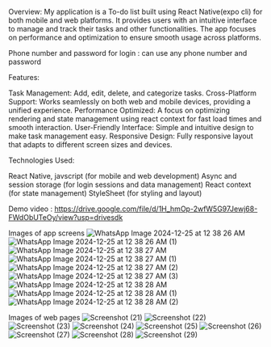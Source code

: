 Overview: My application is a To-do list built using React Native(expo cli) for both mobile and web platforms. It provides users with an intuitive interface to manage and track their tasks and other functionalities. The app focuses on performance and optimization to ensure smooth usage across platforms.

Phone number and password for login : can use any phone number and password

Features:

Task Management: Add, edit, delete, and categorize tasks.
Cross-Platform Support: Works seamlessly on both web and mobile devices, providing a unified experience.
Performance Optimized: A focus on optimizing rendering and state management using react context for fast load times and smooth interaction.
User-Friendly Interface: Simple and intuitive design to make task management easy.
Responsive Design: Fully responsive layout that adapts to different screen sizes and devices.

Technologies Used:

React Native, javscript (for mobile and web development)
Async and session storage (for login sessions and data management)
React context (for state management)
StyleSheet (for styling and layout)

Demo video : https://drive.google.com/file/d/1H_hmOp-2wfW5G97Jewj68-FWdObUTeOy/view?usp=drivesdk

Images of app screens
![WhatsApp Image 2024-12-25 at 12 38 26 AM](https://github.com/user-attachments/assets/da179a1b-03a3-45e9-9e50-8cb16b682692)
![WhatsApp Image 2024-12-25 at 12 38 26 AM (1)](https://github.com/user-attachments/assets/f087e10d-59bb-45c6-a34d-37388110d1d0)
![WhatsApp Image 2024-12-25 at 12 38 27 AM](https://github.com/user-attachments/assets/2ca30cc5-78f1-4d30-b5b6-cf0910c1540c)
![WhatsApp Image 2024-12-25 at 12 38 27 AM (1)](https://github.com/user-attachments/assets/e4496e5d-be72-4e1e-b2d6-baf160ca1f41)
![WhatsApp Image 2024-12-25 at 12 38 27 AM (2)](https://github.com/user-attachments/assets/7b9f1be7-722a-4700-aecb-5007b2e53bb0)
![WhatsApp Image 2024-12-25 at 12 38 27 AM (3)](https://github.com/user-attachments/assets/2d6acf4e-b037-4223-a606-109701e5ee53)
![WhatsApp Image 2024-12-25 at 12 38 28 AM](https://github.com/user-attachments/assets/da8e4659-873c-4180-96f5-59888991c5d4)
![WhatsApp Image 2024-12-25 at 12 38 28 AM (1)](https://github.com/user-attachments/assets/18c07571-3cc7-4ec7-937d-99c02d4fc4f1)
![WhatsApp Image 2024-12-25 at 12 38 28 AM (2)](https://github.com/user-attachments/assets/ef26bbac-73b4-41ab-9b86-cbc516f8b71e)

Images of web pages
![Screenshot (21)](https://github.com/user-attachments/assets/2726c4a1-34cb-4c66-99af-59d742c3322d)
![Screenshot (22)](https://github.com/user-attachments/assets/fcb8ff6a-f1f8-45d8-a718-38e9bf53ef8a)
![Screenshot (23)](https://github.com/user-attachments/assets/3c4f3b5e-e4c0-4d4d-be06-9c0051de2e09)
![Screenshot (24)](https://github.com/user-attachments/assets/18ee4b4a-1a4f-41f0-9ed7-9eec7a2d9029)
![Screenshot (25)](https://github.com/user-attachments/assets/8e4372b7-2165-4312-b7db-a2390e05e8c6)
![Screenshot (26)](https://github.com/user-attachments/assets/95298672-26c1-40b2-af1f-0afbb8e24f4b)
![Screenshot (27)](https://github.com/user-attachments/assets/24e9930b-223f-4b81-a225-b2c50845204c)
![Screenshot (28)](https://github.com/user-attachments/assets/8e312be9-365c-4d65-aa31-46fde29ece43)
![Screenshot (29)](https://github.com/user-attachments/assets/31ec0aeb-c6c4-4167-ba99-198a6c0b8f84)

